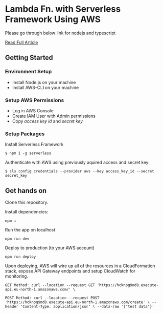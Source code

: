 # Lambda Fn. with Serverless Framework Using AWS

Please go through below link for nodejs and typescript

[Read Full Article](https://mirzaleka.medium.com/getting-started-with-aws-lambda-serverless-framework-f06b50052cb0)

## Getting Started

### Environment Setup

* Install Node.js on your machine
* Install AWS-CLI on your machine

### Setup AWS Permissions

* Log in AWS Console
* Create IAM User with Admin permissions 
* Copy *access key id* and *secret key*

### Setup Packages

Install Serverless Framework

`$ npm i -g serverless`

Authenticate with AWS using previously aquired access and secret key

`$ sls config credentials --provider aws --key access_key_id --secret secret_key`

## Get hands on

Clone this repository.

Install dependencies:

`npm i`

Run the app on localhost

`npm run dev`

Deploy to production (to your AWS account)

`npm run deploy`

Upon deploying, AWS will wire up all of the resources in a CloudFormation stack, expose API Gateway endpoints and setup CloudWatch for monitoring.

`GET Method: curl --location --request GET 'https://hcknpg9md8.execute-api.eu-north-1.amazonaws.com/' \`

`POST Method: curl --location --request POST 'https://hcknpg9md8.execute-api.eu-north-1.amazonaws.com/create' \
--header 'Content-Type: application/json' \
--data-raw '{"test data"}'`
